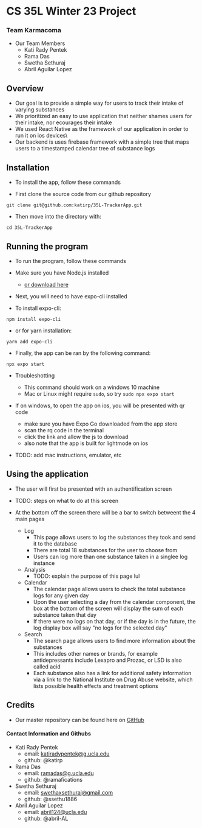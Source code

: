 # CS 35L Winter 23 Project
### Team Karmacoma
- Our Team Members
    - Kati Rady Pentek
    - Rama Das
    - Swetha Sethuraj
    - Abril Aguilar Lopez

## Overview 
- Our goal is to provide a simple way for users to track their intake of varying substances
- We prioritized an easy to use application that neither shames users for their intake, nor ecourages their intake
- We used React Native as the framework of our application in order to run it on ios devices\
- Our backend is uses firebase framework with a simple tree that maps users to a timestamped calendar tree of substance logs

## Installation
- To install the app, follow these commands

- First clone the source code from our github repository
```
git clone git@github.com:katirp/35L-TrackerApp.git
```
- Then move into the directory with:
```
cd 35L-TrackerApp
```

## Running the program
- To run the program, follow these commands

- Make sure you have Node.js installed
    - [or download here](https://nodejs.org/en/download/)
- Next, you will need to have expo-cli installed 
- To install expo-cli:
```
npm install expo-cli
```
- or for yarn installation:
```
yarn add expo-cli
```
- Finally, the app can be ran by the following command:
```
npx expo start
```
- Troubleshotting
    - This command should work on a windows 10 machine
    - Mac or Linux might require `sudo`, so try `sudo npx expo start`

- If on windows, to open the app on ios, you will be presented with qr code
    - make sure you have Expo Go downloaded from the app store
    - scan the rq code in the terminal
    - click the link and allow the js to download
    - also note that the app is built for lightmode on ios

- TODO: add mac instructions, emulator, etc

## Using the application
- The user will first be presented with an authentification screen 
- TODO: steps on what to do at this screen

- At the bottom off the screen there will be a bar to switch betweent the 4 main pages
    - Log
        - This page allows users to log the substances they took and send it to the database
        - There are total 18 substances for the user to choose from
        - Users can log more than one substance taken in a singlee log instance
    - Analysis
        - TODO: explain the purpose of this page lul
    - Calendar
        - The calendar page allows users to check the total substance logs for any given day
        - Upon the user selecting a day from the calendar component, the box at the bottom of the screen will display the sum of each substance taken that day
        - If there were no logs on that day, or if the day is in the future, the log display box will say "no logs for the selected day"
    - Search
        - The search page allows users to find more information about the substances 
        - This includes other names or brands, for example antidepressants include Lexapro and Prozac, or LSD is also called acid
        - Each substance also has a link for additional safety information via a link to the National Institute on Drug Abuse website, which lists possible health effects and treatment options

## Credits
- Our master repository can be found here on [GitHub](https://github.com/katirp/35L-TrackerApp)

#### Contact Information and Githubs
- Kati Rady Pentek 
    - email: katiradypentek@g.ucla.edu
    - github: @katirp
- Rama Das
    - email: ramadas@g.ucla.edu
    - github: @ramafications
- Swetha Sethuraj
    - email: swethaxsethuraj@gmail.com
    - github: @ssethu1886
- Abril Aguilar Lopez
    - email: abril124@ucla.edu
    - github: @abril-AL